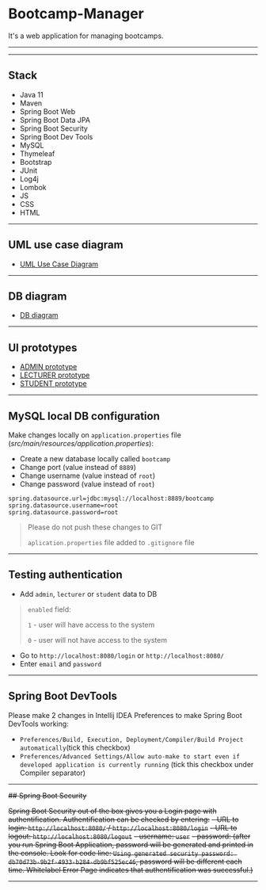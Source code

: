 # Bootcamp-Manager

It's a web application for managing bootcamps.

---
---

## Stack

- Java 11
- Maven
- Spring Boot Web
- Spring Boot Data JPA
- Spring Boot Security
- Spring Boot Dev Tools
- MySQL
- Thymeleaf
- Bootstrap
- JUnit
- Log4j
- Lombok
- JS
- CSS
- HTML

---

## UML use case diagram

- [UML Use Case Diagram](https://drive.google.com/file/d/1eRUpW3hdi2KLrTivJaAsVuUPQJUQfOD-/view?usp=sharing)

---

## DB diagram

- [DB diagram](https://drive.google.com/file/d/1T20BFAoDww8ZI9-7hZ4Ugren5qwBBcWn/view?usp=sharing)

---

## UI prototypes

- [ADMIN prototype](https://drive.google.com/file/d/1d2NyOrZ2WMDcww2ioYTxg_9lY8-HGfIw/view?usp=sharing)
- [LECTURER prototype](https://drive.google.com/file/d/1Y0YNEjnWQB8fD4N7Thf8SiOwKnxWXqeO/view?usp=sharing)
- [STUDENT prototype](https://drive.google.com/file/d/1lPl_bx7ggvmbotvgcN-p42WIf-ktes3d/view?usp=sharing)

---

## MySQL local DB configuration

Make changes locally on `application.properties` file (*src/main/resources/application.properties*):

- Create a new database locally called `bootcamp`
- Change port (value instead of `8889`)
- Change username (value instead of `root`)
- Change password (value instead of `root`)

```
spring.datasource.url=jdbc:mysql://localhost:8889/bootcamp
spring.datasource.username=root
spring.datasource.password=root
```

> Please do not push these changes to GIT
> 
> `aplication.properties` file added to `.gitignore` file 

---

## Testing authentication

- Add `admin`, `lecturer` or `student` data to DB

> `enabled` field: 
> 
> `1` - user will have access to the system
> 
> `0` - user will not have access to the system

- Go to `http://localhost:8080/login` or `http://localhost:8080/`
- Enter `email` and `password`

---

## Spring Boot DevTools

Please make 2 changes in Intellij IDEA Preferences to make Spring Boot DevTools working:
- `Preferences/Build, Execution, Deployment/Compiler/Build Project automatically`(tick this checkbox)
- `Preferences/Advanced Settings/Allow auto-make to start even if developed application is currently running` (tick this checkbox under Compiler separator)

---

~~## Spring Boot Security~~

~~Spring Boot Security out of the box gives you a Login page with authentification. Authentification can be checked by entering:~~
~~- URL to login: `http://localhost:8080/` / `http://localhost:8080/login`~~
~~- URL to logout: `http://localhost:8080/logout`~~
~~- username: `user`~~
~~- password: (after you run Spring Boot Application, password will be generated and printed in the console. Look for code line: `Using generated security password: db70d73b-9b2f-4933-b284-db9bf525ec46`, password will be different each time. Whitelabel Error Page indicates that authentification was successful.)~~

---

